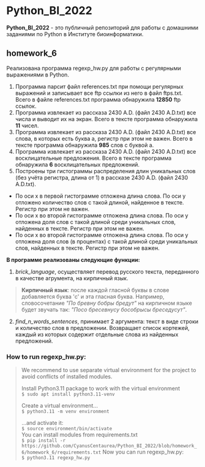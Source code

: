 # Python_BI_2022
**Python_BI_2022** - это публичный репозиторий для работы с домашними заданиями по Python в Институте биоинформатики.
## homework_6
Реализована программа regexp_hw.py для работы с регулярными выражениями в Python.

1. Программа парсит файл references.txt при помощи регулярных выражений и записывает все ftp ссылки из него в файл ftps.txt. Всего в файле references.txt программа обнаружила **12850** ftp ссылок.  
2. Программа извлекает из рассказа 2430 A.D. (файл 2430 A.D.txt) все числа и выводит их на экран. Всего в тексте программа обнаружила **11** чисел.
3. Программа извлекает из рассказа 2430 A.D. (файл 2430 A.D.txt) все слова, в которых есть буква a, регистр при этом не важен. Всего в тексте программа обнаружила **985** слов с буквой a.
4. Программа извлекает из рассказа 2430 A.D. (файл 2430 A.D.txt) все восклицательные предложения. Всего в тексте программа обнаружила **6** восклицательных предложений.
5. Построены три гистограммы распределения длин уникальных слов (без учёта регистра, длина от 1) в рассказе 2430 A.D. (файл 2430 A.D.txt).    
* По оси x в первой гистограмме отложена длина слова. По оси y отложено количество слов с такой длиной, найденное в тексте. Регистр при этом не важен.        
* По оси x во второй гистограмме отложена длина слова. По оси y отложена доля слов с такой длиной среди уникальных слов, найденных в тексте. Регистр при этом не важен.        
* По оси x во второй гистограмме отложена длина слова. По оси y отложена доля слов (в процентах) с такой длиной среди уникальных слов, найденных в тексте. Регистр при этом не важен.   

**В программе реализованы следующие функции:**
1. *brick_language*, осуществляет перевод русского текста, переданного в качестве агрумента, на кирпичный язык.   

> **Кирпичный язык**: после каждой гласной буквы в слове добавляется буква 'c' и эта гласная буква.
> Например, словосочетание *"По бревну бобры бредут"* на кирпичном языке будет звучать так: *"Посо бресевнусу бособрысы бреседусут"*.

2. *find_n_words_sentences*, принимает 2 аргумента: текст в виде строки и количество слов в предложении. Возвращает список кортежей, каждый из которых содержит отдельные слова из найденных предложений.

### How to run regexp_hw.py:

> We recommend to use separate virtual environment for the project to avoid conflicts of installed modules.    
>    
> Install Python3.11 package to work with the virtual environment    
> `$ sudo apt install python3.11-venv`     
>             
> Create a virtual environment...        
> `$ python3.11 -m venv environment`     
>  
> ...and activate it:     
> `$ source environment/bin/activate`      
> You can install modules from requirements.txt         
> `$ pip install -r https://github.com/CyanusCentaurea/Python_BI_2022/blob/homework_6/homework_6/requirements.txt`
> Now you can run regexp_hw.py:      
> `$ python3.11 regexp_hw.py`
